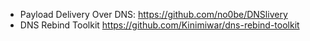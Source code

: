 - Payload Delivery Over DNS: https://github.com/no0be/DNSlivery
- DNS Rebind Toolkit https://github.com/Kinimiwar/dns-rebind-toolkit
